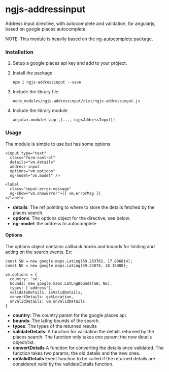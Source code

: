 # ngjs-addressinput
Address input directive, with autocomplete and validation, for angularjs, based on google places autocomplete.

NOTE: This module is heavily based on the [ng-autocomplete](https://github.com/wpalahnuk/ngAutocomplete) package.

### Installation
1. Setup a google places api key and add to your project.
2. Install the package

    ```
    npm i ngjs-addressinput --save 
    ```

3. Include the library file

    ```
    node_modules/ngjs-addressinput/dist/ngjs-addressinput.js  
    ```
4. Include the library module
    
    ```
    angular.module('app',[..., ngjsAddressInput])
    ```
### Usage
The module is simple to use but has some options
    
```
<input type="text"
  class="form-control"
  details="vm.details"
  address-input
  options="vm.options"
  ng-model="vm.model" />

<label 
  class="input-error-message"
  ng-show="vm.showError">{{ vm.errorMsg }}
</label>
```


* **details**: The ref pointing to where to store the details fetched by the places search.
* **options**: The options object for the directive; see below.
* **ng-model**: the address to autocomplete


#### Options

The options object contains callback hooks and bounds for limiting and acting on the search events. Ex:

```
const SW = new google.maps.LatLng(59.263762, 17.886814);
const NE = new google.maps.LatLng(59.23078, 18.15088);

vm.options = {
  country: 'se',
  bounds: new google.maps.LatLngBounds(SW, NE),
  types: ['address'],
  validateDetails: isValidDetails,
  convertDetails: getLocation,
  onValidDetails: vm.onValidDetails
}
```

* **country**: The country param for the google places api.
* **bounds**: The latlng bounds of the search.
* **types**: The types of the returned results
* **validateDetails**: A function for validation the details returned by the places search. The function only takes one param; the new details object/list.
* **convertDetails** A function for converting the details once validated. The function takes two params; the old details and the new ones.
* **onValidDetails** Event function to be called if the returned details are considered valid by the validateDetails function.
